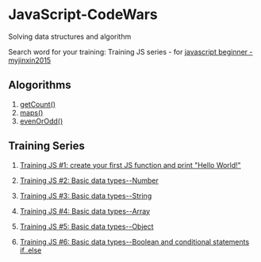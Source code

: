 # JavaScript-CodeWars
Solving data structures and algorithm

Search word for your training: Training JS series - for [javascript beginner - myjinxin2015](https://www.codewars.com/collections/training-js-series-for-javascript-beginner-myjinxin2015)

## Alogorithms
1. [getCount()](https://www.codewars.com/kata/54ff3102c1bad923760001f3/train/javascript)
2. [maps()](https://codewars.com/kata/57f781872e3d8ca2a000007e/train/javascript)
3. [evenOrOdd()](https://www.codewars.com/kata/53da3dbb4a5168369a0000fe/train/javascript?collection=codeschool-beginner-to-if-and-bool)

## Training Series
1. [Training JS #1: create your first JS function and print "Hello World!"](https://www.codewars.com/kata/571ec274b1c8d4a61c0000c8/train/javascript)

2. [Training JS #2: Basic data types--Number](https://www.codewars.com/kata/571edd157e8954bab500032d/train/javascript)

3. [Training JS #3: Basic data types--String](https://www.codewars.com/kata/571edea4b625edcb51000d8e/train/javascript)

4. [Training JS #4: Basic data types--Array](https://www.codewars.com/kata/571effabb625ed9b0600107a/train/javascript)

5. [Training JS #5: Basic data types--Object](https://www.codewars.com/kata/571f1eb77e8954a812000837/train/javascript)

6. [Training JS #6: Basic data types--Boolean and conditional statements if..else](https://www.codewars.com/kata/571f832f07363d295d001ba8/train/javascript)